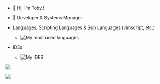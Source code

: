 - 👋 Hi, I’m Toby.!
- 👀 Developer & Systems Manager

- Languages, Scripting Languages & Sub Languages (vimscript, etc.)
   - ![My most used languages](https://skillicons.dev/icons?i=lua,py,ts,javascript,html,markdown,cs,c,cpp,neovim,rust,dotnet,vim,unreal,powershell,linux,nodejs&perline=7 "My skills at this moment")
- IDEs
   - ![My IDES](https://skillicons.dev/icons?i=visualstudio,vscode,eclipse,vim "IDE(s) that I utilize")



![](https://github-readme-stats.vercel.app/api?username=tobyhalldev&show_icons=true&include_all_commits=true&theme=tokyonight&border_radius=10)

![](https://github-readme-stats.vercel.app/api/top-langs/?username=tobyhalldev&layout=compact&theme=tokyonight&border_radius=10&langs_count=10)
